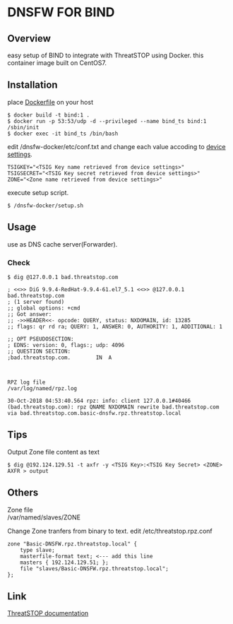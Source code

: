 # DNSFW FOR BIND

## Overview
easy setup of BIND to integrate with ThreatSTOP using Docker.
this container image built on CentOS7.

## Installation
place [Dockerfile](https://github.com/rkatogit/dnsfw-docker/blob/add-new-file/Dockerfile) on your host
```
$ docker build -t bind:1 .
$ docker run -p 53:53/udp -d --privileged --name bind_ts bind:1 /sbin/init
$ docker exec -it bind_ts /bin/bash
```
edit /dnsfw-docker/etc/conf.txt and change each value accoding to [device settings](https://github.com/rkatogit/dnsfw-docker/blob/add-new-file/device_info.png).
```
TSIGKEY="<TSIG Key name retrieved from device settings>"
TSIGSECRET="<TSIG Key secret retrieved from device settings>"
ZONE="<Zone name retrieved from device settings>"
```
execute setup script.
```
$ /dnsfw-docker/setup.sh 
```
## Usage
use as DNS cache server(Forwarder).
### Check
```
$ dig @127.0.0.1 bad.threatstop.com         

; <<>> DiG 9.9.4-RedHat-9.9.4-61.el7_5.1 <<>> @127.0.0.1 bad.threatstop.com
; (1 server found)
;; global options: +cmd
;; Got answer:
;; ->>HEADER<<- opcode: QUERY, status: NXDOMAIN, id: 13285
;; flags: qr rd ra; QUERY: 1, ANSWER: 0, AUTHORITY: 1, ADDITIONAL: 1

;; OPT PSEUDOSECTION:
; EDNS: version: 0, flags:; udp: 4096
;; QUESTION SECTION:
;bad.threatstop.com.		IN	A



RPZ log file
/var/log/named/rpz.log

30-Oct-2018 04:53:40.564 rpz: info: client 127.0.0.1#40466 (bad.threatstop.com): rpz QNAME NXDOMAIN rewrite bad.threatstop.com via bad.threatstop.com.basic-dnsfw.rpz.threatstop.local
```

## Tips
Output Zone file content as text
```
$ dig @192.124.129.51 -t axfr -y <TSIG Key>:<TSIG Key Secret> <ZONE> AXFR > output
```

## Others
Zone file  
/var/named/slaves/ZONE

Change Zone tranfers from binary to text.
edit /etc/threatstop.rpz.conf
```
zone "Basic-DNSFW.rpz.threatstop.local" {
    type slave;
    masterfile-format text; <--- add this line
    masters { 192.124.129.51; };
    file "slaves/Basic-DNSFW.rpz.threatstop.local";
};
```
## Link
[ThreatSTOP documentation](https://docs.threatstop.com/bind9_redhat.html)  

